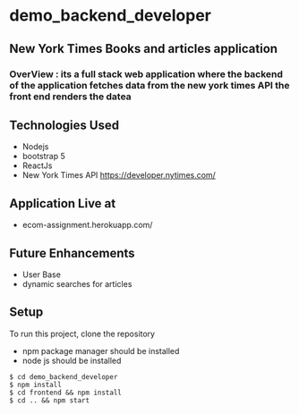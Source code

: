 # demo_backend_developer
## New York Times Books and articles application 
### OverView : its a full stack web application where the backend of the application fetches data from the new york times API the front end renders the datea 


 ## Technologies Used
 * Nodejs 
 * bootstrap 5
 * ReactJs
 * New York Times API https://developer.nytimes.com/

## Application Live at 
   * ecom-assignment.herokuapp.com/

## Future Enhancements
* User Base 
* dynamic searches for articles
## Setup
To run this project, clone the repository 
* npm package manager should be installed
* node js should be installed

```
$ cd demo_backend_developer
$ npm install
$ cd frontend && npm install
$ cd .. && npm start
```